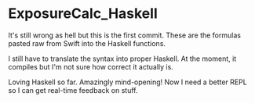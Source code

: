 # ExposureCalc_Haskell

It's still wrong as hell but this is the first commit.  These are the formulas pasted raw from Swift into the Haskell functions.  

I still have to translate the syntax into proper Haskell.  At the moment, it compiles but I'm not sure how correct it actually is.  

Loving Haskell so far.  Amazingly mind-opening!  Now I need a better REPL so I can get real-time feedback on stuff.
